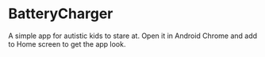 # BatteryCharger
A simple app for autistic kids to stare at.
Open it in Android Chrome and add to Home screen to get the app look.
